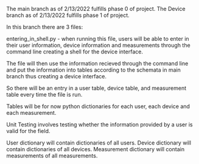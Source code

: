 The main branch as of 2/13/2022 fulfills phase 0 of project.
The Device branch as of 2/13/2022 fulfills phase 1 of project.

In this branch there are 3 files:

entering_in_shell.py - when running this file, users will be able to enter in their user information, device information and measurements through the command line creating a shell for the device interface.

The file will then use the information recieved through the command line and put the information into tables according to the schemata in main branch thus creating a device interface.

So there will be an entry in a user table, device table, and measurement table every time the file is run.

Tables will be for now python dictionaries for each user, each device and each measurement.

Unit Testing involves testing whether the information provided by a user is valid for the field.

User dictionary will contain dictionaries of all users.
Device dictionary will contain dictionaries of all devices.
Measurement dictionary will contain measurements of all measurements.

